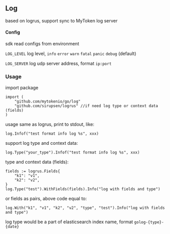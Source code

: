 ## Log


based on logrus, support sync to MyToken log server

#### Config

sdk read configs from environment

`LOG_LEVEL` log level, `info` `error` `warn` `fatal` `panic` `debug` (default)

`LOG_SERVER` log udp server address, format `ip:port`

### Usage

import package

```
import (
    "github.com/mytokenio/go/log"
    "github.com/sirupsen/logrus" //if need log type or context data (fields)
)
```

usage same as logrus, print to stdout, like:

```
log.Infof("test format info log %s", xxx)
```

support log type and context data:

```
log.Type("your_type").Infof("test format info log %s", xxx)
```

type and context data (fields):
```
fields := logrus.Fields{
    "k1": "v1",
    "k2": "v2",
}
log.Type("test").WithFields(fields).Info("log with fields and type")
```

or fields as pairs, above code equal to:
```
log.With("k1", "v1", "k2", "v2", "type", "test").Info("log with fields and type")
```

log type would be a part of elasticsearch index name, format `golog-{type}-{date}`